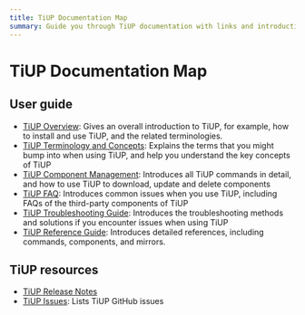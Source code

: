 ```yaml
---
title: TiUP Documentation Map
summary: Guide you through TiUP documentation with links and introductions.
---
```


# TiUP Documentation Map

## User guide

- [TiUP Overview](/tiup/tiup-overview.md): Gives an overall introduction to TiUP, for example, how to install and use TiUP, and the related terminologies.
- [TiUP Terminology and Concepts](/tiup/tiup-terminology-and-concepts.md): Explains the terms that you might bump into when using TiUP, and help you understand the key concepts of TiUP
- [TiUP Component Management](/tiup/tiup-component-management.md): Introduces all TiUP commands in detail, and how to use TiUP to download, update and delete components
- [TiUP FAQ](/tiup/tiup-faq.md): Introduces common issues when you use TiUP, including FAQs of the third-party components of TiUP
- [TiUP Troubleshooting Guide](/tiup/tiup-troubleshooting-guide.md): Introduces the troubleshooting methods and solutions if you encounter issues when using TiUP
- [TiUP Reference Guide](/tiup/tiup-reference.md): Introduces detailed references, including commands, components, and mirrors.

## TiUP resources

- [TiUP Release Notes](https://github.com/pingcap/tiup/releases)
- [TiUP Issues](https://github.com/pingcap/tiup/issues): Lists TiUP GitHub issues

